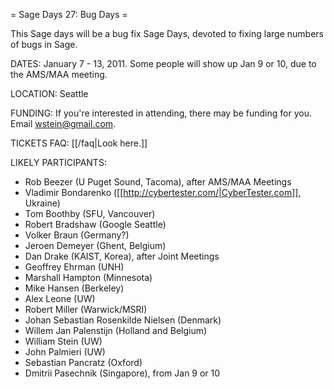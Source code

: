 = Sage Days 27: Bug Days =

This Sage days will be a bug fix Sage Days, devoted to fixing large numbers of bugs in Sage. 

DATES: January 7 - 13, 2011.   Some people will show up Jan 9 or 10, due to the AMS/MAA meeting. 

LOCATION: Seattle

FUNDING: If you're interested in attending, there may be funding for you.   Email wstein@gmail.com.

TICKETS FAQ: [[/faq|Look here.]]

LIKELY PARTICIPANTS:

  * Rob Beezer (U Puget Sound, Tacoma), after AMS/MAA Meetings
  * Vladimir Bondarenko ([[http://cybertester.com/|CyberTester.com]], Ukraine)
  * Tom Boothby (SFU, Vancouver)
  * Robert Bradshaw (Google Seattle)
  * Volker Braun (Germany?)
  * Jeroen Demeyer (Ghent, Belgium)
  * Dan Drake (KAIST, Korea), after Joint Meetings
  * Geoffrey Ehrman (UNH)
  * Marshall Hampton (Minnesota) 
  * Mike Hansen (Berkeley)
  * Alex Leone  (UW)
  * Robert Miller (Warwick/MSRI)
  * Johan Sebastian Rosenkilde Nielsen (Denmark)
  * Willem Jan Palenstijn (Holland and Belgium)
  * William Stein (UW)
  * John Palmieri (UW)
  * Sebastian Pancratz (Oxford)
  * Dmitrii Pasechnik (Singapore), from Jan 9 or 10
